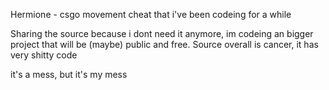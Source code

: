 Hermione - csgo movement cheat that i've been codeing for a while

Sharing the source because i dont need it anymore, im codeing an bigger project that will be (maybe) public and free.
Source overall is cancer, it has very shitty code

it's a mess, but it's my mess
